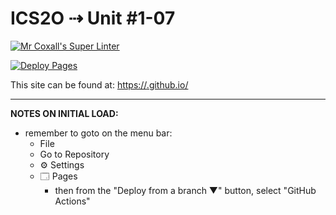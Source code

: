 # ICS2O ⇢ Unit #1-07

[![Mr Coxall's Super Linter](https://github.com/MTHS-ICS2O-2-2022/ICS2O-Unit-1-07-william-simard/workflows/Mr%20Coxall's%20Super%20Linter/badge.svg)](https://github.com/MTHS-ICS2O-2-2022/ICS2O-Unit-1-07-william-simard/actions)

[![Deploy Pages](https://github.com/MTHS-ICS2O-2-2022/ICS2O-Unit-1-07-william-simard/workflows/Deploy%20Pages/badge.svg)](https://github.com/MTHS-ICS2O-2-2022/ICS2O-Unit-1-07-william-simard/actions)

This site can be found at: [https://<OWNER>.github.io/<REPOSITORY>](https://MTHS-ICS2O-2-2022.github.io/ICS2O-Unit-1-07-william-simard)

---

**NOTES ON INITIAL LOAD:**
- remember to goto on the menu bar:
  - File
  - Go to Repository
  - ⚙ Settings
  - 🗔 Pages
    - then from the "Deploy from a branch ▼" button, select "GitHub Actions"
